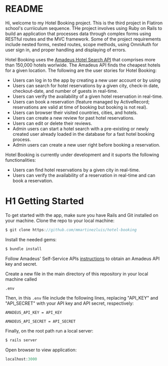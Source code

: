 # README
Hi, welcome to my Hotel Booking project. This is the third project in Flatiron school's curriiculum sequence. THe project involves using Ruby on Rails to build an application that processes data through complex forms using RESTful routes and the MVC framework. Some of the project requirements include nested forms, nested routes, scope methods, using OmniAuth for user sign in, and proper handling and displaying of errors. 

Hotel Booking uses the [Amadeus Hotel Search API](https://developers.amadeus.com/self-service/category/hotel/api-doc/hotel-search) that comprises more than 150,000 hotels worlwide. The Amadeus API finds the cheapest hotels for a given location. The following are the user stories for Hotel Booking:

* Users can log in to the app by creating a new user account or by using 
* Users can search for hotel reservations by a given city, check-in date, checkout-date, and number of guests in real-time.
* Users can verify the availability of a given hotel reservation in real-time.
* Users can book a reservation (feature managed by ActiveRecord; reservations are valid at time of booking but booking is not real). 
* Users can browser their visited countries, cities, and hotels.
* Users can create a new review for past hotel reservations.
* Users can edit or delete their reviews.
* Admin users can start a hotel search with a pre-existing or newly created user already loaded in the database for a fast hotel booking process.
* Admin users can create a new user right before booking a reservation.

Hotel Booking is currently under development and it suports the following functionalities:
* Users can find hotel reservations by a given city in real-time.
* Users can verify the availability of a reservation in real-time and can book a reservation. 

# H1 Getting Started
To get started with the app, make sure you have Rails and Git installed on your machine. Clone the repo to your local machine:
``` javascript
$ git clone https://github.com/mmartinezluis/hotel-booking
```

Install the needed gems:
``` javascript
$ bundle install
```

Follow Amadeus' Self-Service APIs [instructions](https://developers.amadeus.com/get-started/get-started-with-self-service-apis-335) to obtain an Amadeus API key and secret.

Create a new file in the main directory of this repository in your local machine called

```
.env
```

Then, in this `.env` file include the following lines, replacing "API_KEY" and "API_SECRET" with your API key and API secret, respectively:

```
AMADEUS_API_KEY = API_KEY

AMADEUS_API_SECRET = API_SECRET
```

Finally, on the root path run a local server:
``` javascript
$ rails server
```
Open browser to view application:
```javascript
localhost:3000
```



